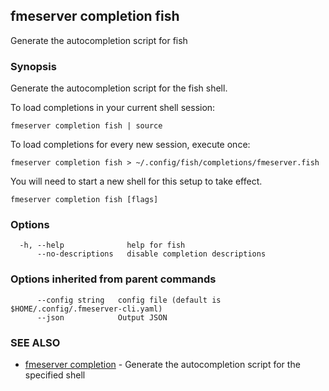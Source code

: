 ## fmeserver completion fish

Generate the autocompletion script for fish

### Synopsis

Generate the autocompletion script for the fish shell.

To load completions in your current shell session:

	fmeserver completion fish | source

To load completions for every new session, execute once:

	fmeserver completion fish > ~/.config/fish/completions/fmeserver.fish

You will need to start a new shell for this setup to take effect.


```
fmeserver completion fish [flags]
```

### Options

```
  -h, --help              help for fish
      --no-descriptions   disable completion descriptions
```

### Options inherited from parent commands

```
      --config string   config file (default is $HOME/.config/.fmeserver-cli.yaml)
      --json            Output JSON
```

### SEE ALSO

* [fmeserver completion](fmeserver_completion.md)	 - Generate the autocompletion script for the specified shell

